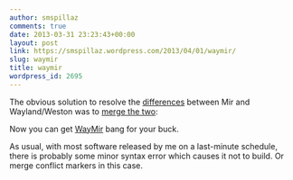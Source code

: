 ```yaml
---
author: smspillaz
comments: true
date: 2013-03-31 23:23:43+00:00
layout: post
link: https://smspillaz.wordpress.com/2013/04/01/waymir/
slug: waymir
title: waymir
wordpress_id: 2695
---
```


The obvious solution to resolve the [differences](http://smspillaz.wordpress.com/2013/03/06/the-actual-mir-and-wayland-comparison/) between Mir and Wayland/Weston was to [merge the two](http://smspillaz.wordpress.com/2013/03/06/the-actual-mir-and-wayland-comparison/#comment-8418):

Now you can get [WayMir](https://github.com/smspillaz/waymir) bang for your buck.

As usual, with most software released by me on a last-minute schedule, there is probably some minor syntax error which causes it not to build. Or merge conflict markers in this case.
